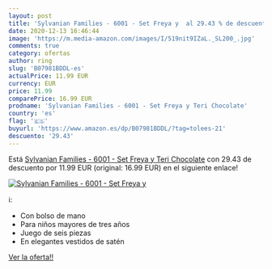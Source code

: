 ```yaml
---
layout: post
title: 'Sylvanian Families - 6001 - Set Freya y  al 29.43 % de descuento'
date: 2020-12-13 16:46:44
image: 'https://m.media-amazon.com/images/I/519nit9IZaL._SL200_.jpg'
comments: true
category: ofertas
author: ring
slug: 'B07981BDDL-es'
actualPrice: 11.99 EUR
currency: EUR
price: 11.99
comparePrice: 16.99 EUR
prodname: 'Sylvanian Families - 6001 - Set Freya y Teri Chocolate'
country: 'es'
flag: '🇪🇸'
buyurl: 'https://www.amazon.es/dp/B07981BDDL/?tag=tolees-21'
descuento: '29.43'
---
```


Está [Sylvanian Families - 6001 - Set Freya y Teri Chocolate](https://www.amazon.es/dp/B07981BDDL/?tag=tolees-21) con 29.43 de descuento por 11.99 EUR (original: 16.99 EUR) en el siguiente enlace!

[![Sylvanian Families - 6001 - Set Freya y ](https://m.media-amazon.com/images/I/519nit9IZaL._SL200_.jpg)](https://www.amazon.es/dp/B07981BDDL/?tag=tolees-21)

ℹ️:

- Con bolso de mano
- Para niños mayores de tres años
- Juego de seis piezas
- En elegantes vestidos de satén

[Ver la oferta!!](https://www.amazon.es/dp/B07981BDDL/?tag=tolees-21)
